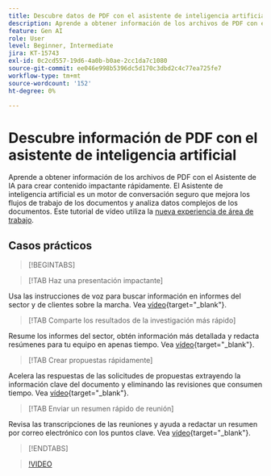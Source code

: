```yaml
---
title: Descubre datos de PDF con el asistente de inteligencia artificial
description: Aprende a obtener información de los archivos de PDF con el Asistente de IA
feature: Gen AI
role: User
level: Beginner, Intermediate
jira: KT-15743
exl-id: 0c2cd557-19d6-4a0b-b0ae-2cc1da7c1080
source-git-commit: ee046e998b5396dc5d170c3dbd2c4c77ea725fe7
workflow-type: tm+mt
source-wordcount: '152'
ht-degree: 0%

---
```


# Descubre información de PDF con el asistente de inteligencia artificial

Aprende a obtener información de los archivos de PDF con el Asistente de IA para crear contenido impactante rápidamente. El Asistente de inteligencia artificial es un motor de conversación seguro que mejora los flujos de trabajo de los documentos y analiza datos complejos de los documentos. Este tutorial de vídeo utiliza la [nueva experiencia de área de trabajo](new-workspace.md).

## Casos prácticos

>[!BEGINTABS]

>[!TAB Haz una presentación impactante]

Usa las instrucciones de voz para buscar información en informes del sector y de clientes sobre la marcha. Vea [vídeo](https://video.tv.adobe.com/v/3428811?quality=12&learn=on&hidetitle=true){target="_blank"}.

>[!TAB Comparte los resultados de la investigación más rápido]

Resume los informes del sector, obtén información más detallada y redacta resúmenes para tu equipo en apenas tiempo. Vea [vídeo](https://video.tv.adobe.com/v/3427286?quality=12&learn=on&hidetitle=true){target="_blank"}.

>[!TAB Crear propuestas rápidamente]

Acelera las respuestas de las solicitudes de propuestas extrayendo la información clave del documento y eliminando las revisiones que consumen tiempo. Vea [vídeo](https://video.tv.adobe.com/v/3428639?quality=12&learn=on&hidetitle=true){target="_blank"}.

>[!TAB Enviar un resumen rápido de reunión]

Revisa las transcripciones de las reuniones y ayuda a redactar un resumen por correo electrónico con los puntos clave. Vea [vídeo](https://video.tv.adobe.com/v/3427292?quality=12&learn=on&hidetitle=true){target="_blank"}.

>[!ENDTABS]

>[!VIDEO](https://video.tv.adobe.com/v/3430512?enablevpops&quality=12&learn=on&hidetitle=true)
